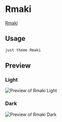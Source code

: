 # Rmaki

[Rmaki](#)

## Usage

```bash
just theme Rmaki
```

## Preview

### Light

![Preview of Rmaki Light](preview-light.png)

### Dark

![Preview of Rmaki Dark](preview-dark.png)

